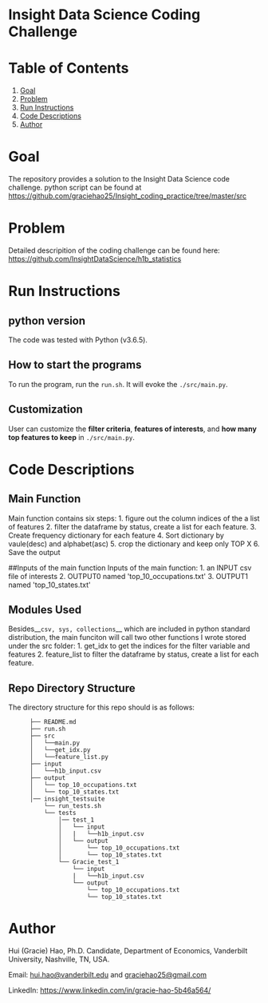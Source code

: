 # Insight Data Science Coding Challenge

# Table of Contents
1. [Goal](README.md#goal)
2. [Problem](README.md#problem)
3. [Run Instructions](README.md#run-instructions)
4. [Code Descriptions](README.md#code-descriptions) 
5. [Author](README.md#author)

 
# Goal
The repository provides a solution to the Insight Data Science code challenge. 
python script can be found at https://github.com/graciehao25/Insight_coding_practice/tree/master/src
# Problem
Detailed descripition of the coding challenge can be found here: https://github.com/InsightDataScience/h1b_statistics

# Run Instructions 
## python version
The code was tested with Python (v3.6.5).
## How to start the programs
To run the program, run the `run.sh`. It will evoke the `./src/main.py`.
## Customization 
User can customize the **filter criteria**, **features of interests**, and **how many top features to keep** in `./src/main.py`.

# Code Descriptions
## Main Function
Main function contains six steps:
    1. figure out the column indices of the a list of features 
    2. filter the dataframe by status, create a list for each feature.
    3. Create frequency dictionary for each feature
    4. Sort dictionary by vaule(desc) and alphabet(asc)
    5. crop the dictionary and keep only TOP X
    6. Save the output

##Inputs of the main function
Inputs of the main function:
    1. an INPUT csv file of interests
    2. OUTPUT0 named 'top_10_occupations.txt'
    3. OUTPUT1 named 'top_10_states.txt'

## Modules Used
Besides__`csv, sys, collections`__ which are included in python standard distribution, the main funciton will call two other functions I wrote stored under the src folder:
    1. get_idx to get the indices for the filter variable and features
    2. feature_list to filter the dataframe by status, create a list for each feature.

## Repo Directory Structure

The directory structure for this repo should is as follows:
```
      ├── README.md 
      ├── run.sh
      ├── src
      │   └──main.py
      │   └──get_idx.py
      │   └──feature_list.py
      ├── input
      │   └──h1b_input.csv
      ├── output
      │   └── top_10_occupations.txt
      │   └── top_10_states.txt
      │── insight_testsuite
          └── run_tests.sh
          └── tests
              │── test_1
              │   └── input
              │   |   └──h1b_input.csv
              │   └── output
              │       └── top_10_occupations.txt
              │       └── top_10_states.txt
              └── Gracie_test_1
                  └── input
                  |   └──h1b_input.csv
                  └── output
                      └── top_10_occupations.txt
                      └── top_10_states.txt

```
# Author

Hui (Gracie) Hao, Ph.D. Candidate, Department of Economics, Vanderbilt University, Nashville, TN, USA.

Email: hui.hao@vanderbilt.edu and graciehao25@gmail.com

LinkedIn: https://www.linkedin.com/in/gracie-hao-5b46a564/
